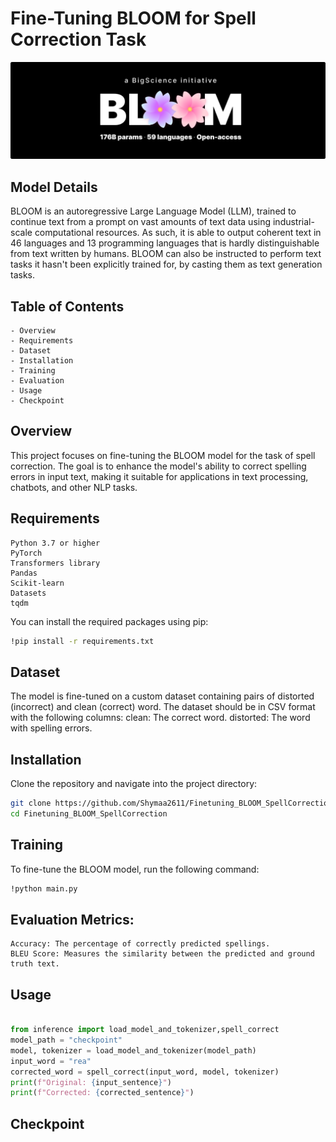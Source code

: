 # Fine-Tuning BLOOM for Spell Correction Task

![Model](media/model.png)

## Model Details
BLOOM is an autoregressive Large Language Model (LLM), trained to continue text from a prompt on vast amounts of text data using industrial-scale computational resources. As such, it is able to output coherent text in 46 languages and 13 programming languages that is hardly distinguishable from text written by humans. BLOOM can also be instructed to perform text tasks it hasn't been explicitly trained for, by casting them as text generation tasks.

## Table of Contents
    - Overview 
    - Requirements
    - Dataset
    - Installation
    - Training
    - Evaluation
    - Usage
    - Checkpoint

## Overview

This project focuses on fine-tuning the BLOOM model for the task of spell correction. The goal 
is to enhance the model's ability to correct spelling errors in input text, making it suitable for applications in text processing, chatbots, and other NLP tasks.
 

## Requirements

    Python 3.7 or higher
    PyTorch
    Transformers library
    Pandas
    Scikit-learn
    Datasets
    tqdm
You can install the required packages using pip:
``` bash
!pip install -r requirements.txt
```

## Dataset

The model is fine-tuned on a custom dataset containing pairs of distorted (incorrect) and clean (correct) word. The dataset should be in CSV format with the following columns:
    clean: The correct word.
    distorted: The word with spelling errors.

## Installation

Clone the repository and navigate into the project directory:
```bash
git clone https://github.com/Shymaa2611/Finetuning_BLOOM_SpellCorrection.git
cd Finetuning_BLOOM_SpellCorrection 
```

## Training

To fine-tune the BLOOM model, run the following command:
``` bash 
!python main.py

```

## Evaluation Metrics:

    Accuracy: The percentage of correctly predicted spellings.
    BLEU Score: Measures the similarity between the predicted and ground truth text.

## Usage

``` python

from inference import load_model_and_tokenizer,spell_correct
model_path = "checkpoint"
model, tokenizer = load_model_and_tokenizer(model_path)
input_word = "rea"
corrected_word = spell_correct(input_word, model, tokenizer)
print(f"Original: {input_sentence}")
print(f"Corrected: {corrected_sentence}")

```


## Checkpoint